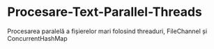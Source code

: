 # Procesare-Text-Parallel-Threads
Procesarea paralelă a fișierelor mari folosind threaduri, FileChannel și ConcurrentHashMap
